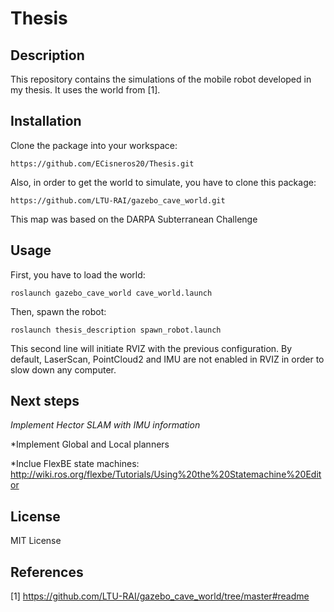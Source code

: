 # Thesis

## Description

This repository contains the simulations of the mobile robot developed in my thesis. It uses the world from [1].

## Installation

Clone the package into your workspace:

	https://github.com/ECisneros20/Thesis.git

Also, in order to get the world to simulate, you have to clone this package:

	https://github.com/LTU-RAI/gazebo_cave_world.git

This map was based on the DARPA Subterranean Challenge

## Usage

First, you have to load the world:

	roslaunch gazebo_cave_world cave_world.launch

Then, spawn the robot:

	roslaunch thesis_description spawn_robot.launch

This second line will initiate RVIZ with the previous configuration. By default, LaserScan, PointCloud2 and IMU are not enabled in RVIZ in order to slow down any computer.

## Next steps

*Implement Hector SLAM with IMU information*

*Implement Global and Local planners

*Inclue FlexBE state machines: http://wiki.ros.org/flexbe/Tutorials/Using%20the%20Statemachine%20Editor

## License

MIT License

## References

[1] https://github.com/LTU-RAI/gazebo_cave_world/tree/master#readme
	

